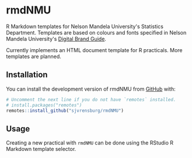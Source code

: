 
# rmdNMU

<!-- badges: start -->
<!-- badges: end -->

R Markdown templates for Nelson Mandela University's Statistics Department.
Templates are based on colours and fonts specified in Nelson Mandela
University's [Digital Brand Guide](https://staff.mandela.ac.za/staff/media/Store/documents/InstID/Manual/Nelson-Mandela-University-Digital-Brand-Guide.pdf).

Currently implements an HTML document template for R practicals. More templates are planned.

## Installation

You can install the development version of rmdNMU from [GitHub](https://github.com/) with:

``` r
# Uncomment the next line if you do not have `remotes` installed.
# install.packages("remotes")
remotes::install_github("sjvrensburg/rmdNMU")
```

## Usage

Creating a new practical with `rmdNMU` can be done using the RStudio R Markdown template selector.

